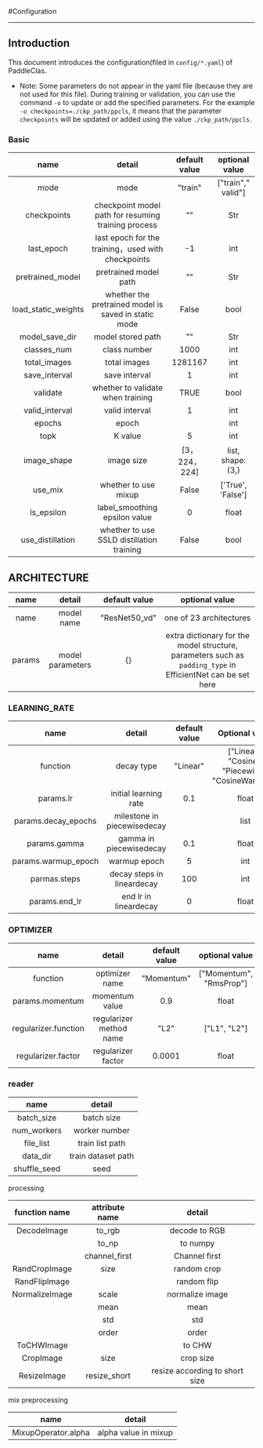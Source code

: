 #Configuration

---

## Introduction

This document introduces the configuration(filed in `config/*.yaml`) of PaddleClas.

* Note: Some parameters do not appear in the yaml file (because they are not used for this file). During training or validation, you can use the command `-o` to update or add the specified parameters. For the example `-o checkpoints=./ckp_path/ppcls`, it means that the parameter `checkpoints` will be updated or added using the value `./ckp_path/ppcls`.

### Basic

| name | detail | default value | optional value |
|:---:|:---:|:---:|:---:|
| mode | mode | "train" | ["train"," valid"] |
| checkpoints | checkpoint model path for resuming training process | "" | Str |
| last_epoch | last epoch for the training，used with checkpoints | -1 | int |
| pretrained_model | pretrained model path | "" | Str |
| load_static_weights | whether the pretrained model is saved in static mode | False | bool |
| model_save_dir | model stored path | "" | Str |
| classes_num | class number | 1000 | int |
| total_images | total images | 1281167 | int |
| save_interval | save interval | 1 | int |
| validate | whether to validate when training | TRUE | bool |
| valid_interval | valid interval | 1 | int |
| epochs | epoch |  | int |
| topk | K value | 5 | int |
| image_shape | image size | [3，224，224] | list, shape: (3,) |
| use_mix | whether to use mixup | False | ['True', 'False'] |
| ls_epsilon | label_smoothing epsilon value| 0 | float |
| use_distillation | whether to use SSLD distillation training | False | bool |


## ARCHITECTURE

| name | detail | default value | optional value |
|:---:|:---:|:---:|:---:|
| name | model name | "ResNet50_vd" | one of 23 architectures |
| params | model parameters | {} | extra dictionary for the model structure, parameters such as `padding_type` in EfficientNet can be set here |


### LEARNING_RATE

| name | detail | default value |Optional value |
|:---:|:---:|:---:|:---:|
| function | decay type | "Linear" | ["Linear", "Cosine", <br> "Piecewise", "CosineWarmup"] |
| params.lr | initial learning rate | 0.1 | float |
| params.decay_epochs | milestone in piecewisedecay |  | list |
| params.gamma | gamma in piecewisedecay | 0.1 | float |
| params.warmup_epoch | warmup epoch | 5 | int |
| parmas.steps | decay steps in lineardecay | 100 | int |
| params.end_lr | end lr in lineardecay | 0 | float |

### OPTIMIZER

| name | detail | default value | optional value |
|:---:|:---:|:---:|:---:|
| function | optimizer name | "Momentum" | ["Momentum", "RmsProp"] |
| params.momentum | momentum value | 0.9 | float |
| regularizer.function | regularizer method name | "L2" | ["L1", "L2"] |
| regularizer.factor | regularizer factor | 0.0001 | float |

### reader

| name | detail |
|:---:|:---:|
| batch_size | batch size |
| num_workers | worker number |
| file_list | train list path |
| data_dir | train  dataset path |
| shuffle_seed | seed |

processing

| function name | attribute name | detail |
|:---:|:---:|:---:|
| DecodeImage | to_rgb | decode to RGB |
|  | to_np | to numpy |
|  | channel_first | Channel first |
| RandCropImage | size | random crop |
| RandFlipImage | | random flip |
| NormalizeImage | scale | normalize image |
|  | mean | mean |
|  | std | std |
|  | order | order |
| ToCHWImage |  | to CHW |
| CropImage | size | crop size |
| ResizeImage | resize_short | resize according to short size |

mix preprocessing

| name| detail|
|:---:|:---:|
| MixupOperator.alpha | alpha value in mixup|
